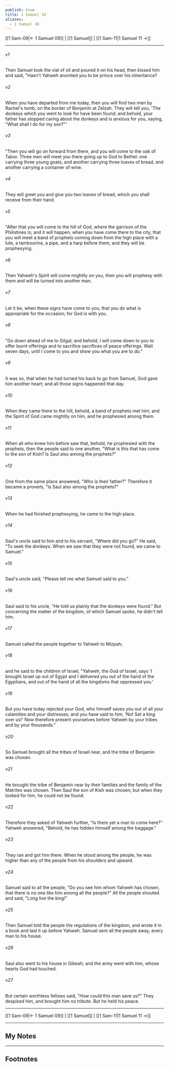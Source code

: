 ```yaml
---
publish: true
title: 1 Samuel 10
aliases:
  - 1 Samuel 10
---
```


[[1 Sam-09|← 1 Samuel 09]] | [[1 Samuel]] | [[1 Sam-11|1 Samuel 11 →]]
***



###### v1 
Then Samuel took the vial of oil and poured it on his head, then kissed him and said, "Hasn't Yahweh anointed you to be prince over his inheritance? 

###### v2 
When you have departed from me today, then you will find two men by Rachel's tomb, on the border of Benjamin at Zelzah. They will tell you, 'The donkeys which you went to look for have been found; and behold, your father has stopped caring about the donkeys and is anxious for you, saying, "What shall I do for my son?"' 

###### v3 
"Then you will go on forward from there, and you will come to the oak of Tabor. Three men will meet you there going up to God to Bethel: one carrying three young goats, and another carrying three loaves of bread, and another carrying a container of wine. 

###### v4 
They will greet you and give you two loaves of bread, which you shall receive from their hand. 

###### v5 
"After that you will come to the hill of God, where the garrison of the Philistines is; and it will happen, when you have come there to the city, that you will meet a band of prophets coming down from the high place with a lute, a tambourine, a pipe, and a harp before them; and they will be prophesying. 

###### v6 
Then Yahweh's Spirit will come mightily on you, then you will prophesy with them and will be turned into another man. 

###### v7 
Let it be, when these signs have come to you, that you do what is appropriate for the occasion; for God is with you. 

###### v8 
"Go down ahead of me to Gilgal; and behold, I will come down to you to offer burnt offerings and to sacrifice sacrifices of peace offerings. Wait seven days, until I come to you and show you what you are to do." 

###### v9 
It was so, that when he had turned his back to go from Samuel, God gave him another heart; and all those signs happened that day. 

###### v10 
When they came there to the hill, behold, a band of prophets met him; and the Spirit of God came mightily on him, and he prophesied among them. 

###### v11 
When all who knew him before saw that, behold, he prophesied with the prophets, then the people said to one another, "What is this that has come to the son of Kish? Is Saul also among the prophets?" 

###### v12 
One from the same place answered, "Who is their father?" Therefore it became a proverb, "Is Saul also among the prophets?" 

###### v13 
When he had finished prophesying, he came to the high place. 

###### v14 
Saul's uncle said to him and to his servant, "Where did you go?" He said, "To seek the donkeys. When we saw that they were not found, we came to Samuel." 

###### v15 
Saul's uncle said, "Please tell me what Samuel said to you." 

###### v16 
Saul said to his uncle, "He told us plainly that the donkeys were found." But concerning the matter of the kingdom, of which Samuel spoke, he didn't tell him. 

###### v17 
Samuel called the people together to Yahweh to Mizpah; 

###### v18 
and he said to the children of Israel, "Yahweh, the God of Israel, says 'I brought Israel up out of Egypt and I delivered you out of the hand of the Egyptians, and out of the hand of all the kingdoms that oppressed you.' 

###### v19 
But you have today rejected your God, who himself saves you out of all your calamities and your distresses; and you have said to him, 'No! Set a king over us!' Now therefore present yourselves before Yahweh by your tribes and by your thousands." 

###### v20 
So Samuel brought all the tribes of Israel near, and the tribe of Benjamin was chosen. 

###### v21 
He brought the tribe of Benjamin near by their families and the family of the Matrites was chosen. Then Saul the son of Kish was chosen; but when they looked for him, he could not be found. 

###### v22 
Therefore they asked of Yahweh further, "Is there yet a man to come here?" Yahweh answered, "Behold, he has hidden himself among the baggage." 

###### v23 
They ran and got him there. When he stood among the people, he was higher than any of the people from his shoulders and upward. 

###### v24 
Samuel said to all the people, "Do you see him whom Yahweh has chosen, that there is no one like him among all the people?" All the people shouted and said, "Long live the king!" 

###### v25 
Then Samuel told the people the regulations of the kingdom, and wrote it in a book and laid it up before Yahweh. Samuel sent all the people away, every man to his house. 

###### v26 
Saul also went to his house in Gibeah; and the army went with him, whose hearts God had touched. 

###### v27 
But certain worthless fellows said, "How could this man save us?" They despised him, and brought him no tribute. But he held his peace.

***
[[1 Sam-09|← 1 Samuel 09]] | [[1 Samuel]] | [[1 Sam-11|1 Samuel 11 →]]

---
## My Notes

---
## Footnotes